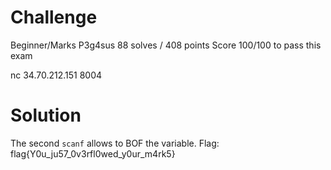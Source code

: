 # Challenge
Beginner/Marks
P3g4sus
88 solves / 408 points
Score 100/100 to pass this exam

nc 34.70.212.151 8004

# Solution
The second `scanf` allows to BOF the variable.
Flag: flag{Y0u_ju57_0v3rfl0wed_y0ur_m4rk5}
